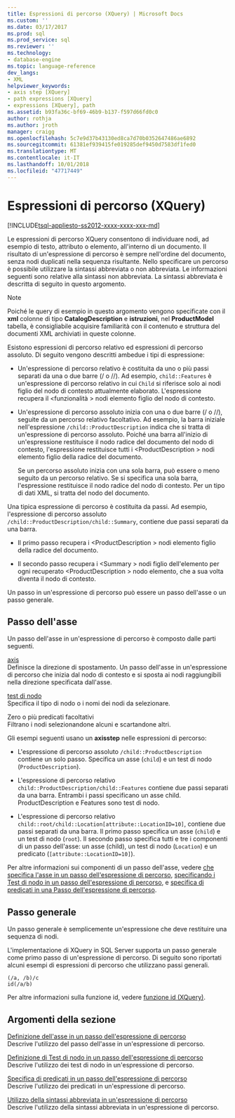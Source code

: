 ```yaml
---
title: Espressioni di percorso (XQuery) | Microsoft Docs
ms.custom: ''
ms.date: 03/17/2017
ms.prod: sql
ms.prod_service: sql
ms.reviewer: ''
ms.technology:
- database-engine
ms.topic: language-reference
dev_langs:
- XML
helpviewer_keywords:
- axis step [XQuery]
- path expressions [XQuery]
- expressions [XQuery], path
ms.assetid: b93fa36c-bf69-46b9-b137-f597d66fd0c0
author: rothja
ms.author: jroth
manager: craigg
ms.openlocfilehash: 5c7e9d37b43130ed8ca7d70b0352647486ae6892
ms.sourcegitcommit: 61381ef939415fe019285def9450d7583df1fed0
ms.translationtype: MT
ms.contentlocale: it-IT
ms.lasthandoff: 10/01/2018
ms.locfileid: "47717449"
---
```

# <a name="path-expressions-xquery"></a>Espressioni di percorso (XQuery)
[!INCLUDE[tsql-appliesto-ss2012-xxxx-xxxx-xxx-md](../includes/tsql-appliesto-ss2012-xxxx-xxxx-xxx-md.md)]

  Le espressioni di percorso XQuery consentono di individuare nodi, ad esempio di testo, attributo o elemento, all'interno di un documento. Il risultato di un'espressione di percorso è sempre nell'ordine del documento, senza nodi duplicati nella sequenza risultante. Nello specificare un percorso è possibile utilizzare la sintassi abbreviata o non abbreviata. Le informazioni seguenti sono relative alla sintassi non abbreviata. La sintassi abbreviata è descritta di seguito in questo argomento.  
  
> [!NOTE]  
>  Poiché le query di esempio in questo argomento vengono specificate con il **xml** colonne di tipo **CatalogDescription** e **istruzioni**, nel  **ProductModel** tabella, è consigliabile acquisire familiarità con il contenuto e struttura del documenti XML archiviati in queste colonne.  
  
 Esistono espressioni di percorso relativo ed espressioni di percorso assoluto. Di seguito vengono descritti ambedue i tipi di espressione:  
  
-   Un'espressione di percorso relativo è costituita da uno o più passi separati da una o due barre (/ o //). Ad esempio, `child::Features` è un'espressione di percorso relativo in cui `Child` si riferisce solo ai nodi figlio del nodo di contesto attualmente elaborato. L'espressione recupera il \<funzionalità > nodi elemento figlio del nodo di contesto.  
  
-   Un'espressione di percorso assoluto inizia con una o due barre (/ o //), seguite da un percorso relativo facoltativo. Ad esempio, la barra iniziale nell'espressione `/child::ProductDescription` indica che si tratta di un'espressione di percorso assoluto. Poiché una barra all'inizio di un'espressione restituisce il nodo radice del documento del nodo di contesto, l'espressione restituisce tutti i \<ProductDescription > nodi elemento figlio della radice del documento.  
  
     Se un percorso assoluto inizia con una sola barra, può essere o meno seguito da un percorso relativo. Se si specifica una sola barra, l'espressione restituisce il nodo radice del nodo di contesto. Per un tipo di dati XML, si tratta del nodo del documento.  
  
 Una tipica espressione di percorso è costituita da passi. Ad esempio, l'espressione di percorso assoluto `/child::ProductDescription/child::Summary`, contiene due passi separati da una barra.  
  
-   Il primo passo recupera i \<ProductDescription > nodi elemento figlio della radice del documento.  
  
-   Il secondo passo recupera i \<Summary > nodi figlio dell'elemento per ogni recuperato \<ProductDescription > nodo elemento, che a sua volta diventa il nodo di contesto.  
  
 Un passo in un'espressione di percorso può essere un passo dell'asse o un passo generale.  
  
## <a name="axis-step"></a>Passo dell'asse  
 Un passo dell'asse in un'espressione di percorso è composto dalle parti seguenti.  
  
 [axis](../xquery/path-expressions-specifying-axis.md)  
 Definisce la direzione di spostamento. Un passo dell'asse in un'espressione di percorso che inizia dal nodo di contesto e si sposta ai nodi raggiungibili nella direzione specificata dall'asse.  
  
 [test di nodo](../xquery/path-expressions-specifying-node-test.md)  
 Specifica il tipo di nodo o i nomi dei nodi da selezionare.  
  
 Zero o più predicati facoltativi  
 Filtrano i nodi selezionandone alcuni e scartandone altri.  
  
 Gli esempi seguenti usano un **axisstep** nelle espressioni di percorso:  
  
-   L'espressione di percorso assoluto `/child::ProductDescription` contiene un solo passo. Specifica un asse (`child`) e un test di nodo (`ProductDescription`).  
  
-   L'espressione di percorso relativo `child::ProductDescription/child::Features` contiene due passi separati da una barra. Entrambi i passi specificano un asse child. ProductDescription e Features sono test di nodo.  
  
-   L'espressione di percorso relativo `child::root/child::Location[attribute::LocationID=10]`, contiene due passi separati da una barra. Il primo passo specifica un asse (`child`) e un test di nodo (`root`). Il secondo passo specifica tutti e tre i componenti di un passo dell'asse: un asse (child), un test di nodo (`Location`) e un predicato (`[attribute::LocationID=10]`).  
  
 Per altre informazioni sui componenti di un passo dell'asse, vedere [che specifica l'asse in un passo dell'espressione di percorso](../xquery/path-expressions-specifying-axis.md), [specificando i Test di nodo in un passo dell'espressione di percorso](../xquery/path-expressions-specifying-node-test.md), e [specifica di predicati in una Passo dell'espressione di percorso](../xquery/path-expressions-specifying-predicates.md).  
  
## <a name="general-step"></a>Passo generale  
 Un passo generale è semplicemente un'espressione che deve restituire una sequenza di nodi.  
  
 L'implementazione di XQuery in SQL Server supporta un passo generale come primo passo di un'espressione di percorso. Di seguito sono riportati alcuni esempi di espressioni di percorso che utilizzano passi generali.  
  
```  
(/a, /b)/c  
id(/a/b)  
```  
  
 Per altre informazioni sulla funzione id, vedere [funzione id &#40;XQuery&#41;](../xquery/functions-on-sequences-id.md).  
  
## <a name="in-this-section"></a>Argomenti della sezione  
 [Definizione dell'asse in un passo dell'espressione di percorso](../xquery/path-expressions-specifying-axis.md)  
 Descrive l'utilizzo del passo dell'asse in un'espressione di percorso.  
  
 [Definizione di Test di nodo in un passo dell'espressione di percorso](../xquery/path-expressions-specifying-node-test.md)  
 Descrive l'utilizzo dei test di nodo in un'espressione di percorso.  
  
 [Specifica di predicati in un passo dell'espressione di percorso](../xquery/path-expressions-specifying-predicates.md)  
 Descrive l'utilizzo dei predicati in un'espressione di percorso.  
  
 [Utilizzo della sintassi abbreviata in un'espressione di percorso](../xquery/path-expressions-using-abbreviated-syntax.md)  
 Descrive l'utilizzo della sintassi abbreviata in un'espressione di percorso.  
  
  
